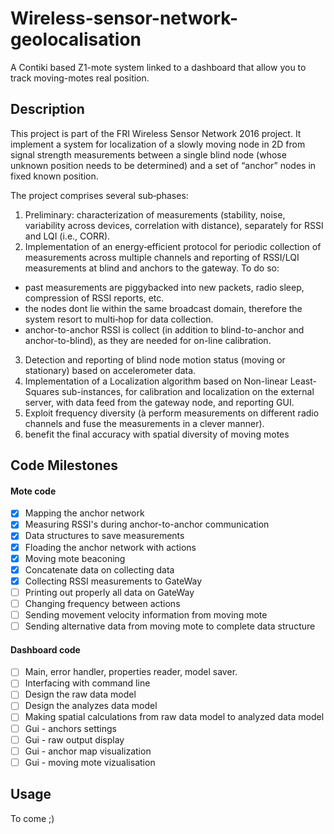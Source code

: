 # Wireless-sensor-network-geolocalisation
A Contiki based Z1-mote system linked to a dashboard that allow you to track moving-motes real position.

## Description
This project is part of the FRI Wireless Sensor Network 2016 project. It implement a system for localization of a slowly moving node in 2D from signal strength measurements between a single blind node (whose unknown position needs to be determined) and a set of “anchor” nodes in fixed known position. 

The project comprises several sub‐phases:
1. Preliminary: characterization of measurements (stability, noise, variability across devices, correlation with distance), separately for RSSI and LQI (i.e., CORR).
2. Implementation of an energy‐efficient protocol for periodic collection of measurements across multiple channels and reporting of RSSI/LQI measurements at blind and anchors to the gateway. To do so:
- past measurements are piggybacked into new packets, radio sleep, compression of RSSI reports, etc. 
- the nodes dont lie within the same broadcast domain, therefore the system resort to multi‐hop for data collection. 
- anchor-to-anchor RSSI is collect (in addition to blind-to-anchor and anchor-to-blind), as they are needed for on-line calibration. 
3. Detection and reporting of blind node motion status (moving or stationary) based on accelerometer data.  
4. Implementation of a Localization algorithm based on Non-linear Least-Squares sub-instances, for calibration and localization on the external server, with data feed from the gateway node, and reporting GUI.
5. Exploit frequency diversity (à perform measurements on different radio channels and fuse the measurements in a clever manner). 
6. benefit the final accuracy with spatial diversity of moving motes


## Code Milestones
#### Mote code
- [x] Mapping the anchor network
- [x] Measuring RSSI's during anchor-to-anchor communication
- [x] Data structures to save measurements
- [x] Floading the anchor network with actions
- [x] Moving mote beaconing
- [x] Concatenate data on collecting data
- [x] Collecting RSSI measurements to GateWay
- [ ] Printing out properly all data on GateWay
- [ ] Changing frequency between actions
- [ ] Sending movement velocity information from moving mote
- [ ] Sending alternative data from moving mote to complete data structure

#### Dashboard code
- [ ] Main, error handler, properties reader, model saver.
- [ ] Interfacing with command line
- [ ] Design the raw data model
- [ ] Design the analyzes data model
- [ ] Making spatial calculations from raw data model to analyzed data model
- [ ] Gui - anchors settings
- [ ] Gui - raw output display
- [ ] Gui - anchor map visualization
- [ ] Gui - moving mote vizualisation

## Usage
To come ;)
